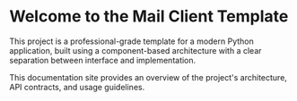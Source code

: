 # Welcome to the Mail Client Template

This project is a professional-grade template for a modern Python application, built using a component-based architecture with a clear separation between interface and implementation.

This documentation site provides an overview of the project's architecture, API contracts, and usage guidelines.
